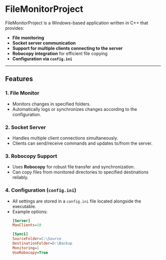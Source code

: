 # FileMonitorProject

FileMonitorProject is a Windows-based application written in C++ that provides:

- **File monitoring**  
- **Socket server communication**  
- **Support for multiple clients connecting to the server**  
- **Robocopy integration** for efficient file copying  
- **Configuration via `config.ini`**

---

## Features

### 1. File Monitor
- Monitors changes in specified folders.
- Automatically logs or synchronizes changes according to the configuration.

### 2. Socket Server
- Handles multiple client connections simultaneously.
- Clients can send/receive commands and updates to/from the server.

### 3. Robocopy Support
- Uses **Robocopy** for robust file transfer and synchronization.
- Can copy files from monitored directories to specified destinations reliably.

### 4. Configuration (`config.ini`)
- All settings are stored in a `config.ini` file located alongside the executable.
- Example options:
  ```ini
  [Server]
  MaxClients=10

  [Sync1]
  SourceFolder=C:\Source
  DestinationFolder=D:\Backup
  Monitoring=1
  UseRobocopy=True
